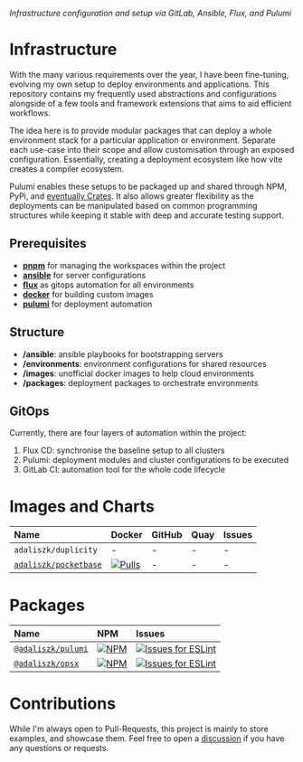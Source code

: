 _Infrastructure configuration and setup via GitLab, Ansible, Flux, and Pulumi_

# Infrastructure

With the many various requirements over the year, I have been fine-tuning, evolving my own setup to deploy environments
and applications. This repository contains my frequently used abstractions and configurations alongside of a few tools
and framework extensions that aims to aid efficient workflows.

The idea here is to provide modular packages that can deploy a whole environment stack for a particular application
or environment. Separate each use-case into their scope and allow customisation through an exposed configuration.
Essentially, creating a deployment ecosystem like how vite creates a compiler ecosystem.

Pulumi enables these setups to be packaged up and shared through NPM, PyPi,
and [eventually Crates](https://github.com/pulumi/pulumi/issues/11882). It also allows
greater flexibility as the deployments can be manipulated based on common programming structures while keeping it stable
with deep and accurate testing support.

## Prerequisites

- [**pnpm**](https://pnpm.io) for managing the workspaces within the project
- [**ansible**](https://docs.ansible.com/ansible) for server configurations
- [**flux**](https://fluxcd.io/flux/installation) as gitops automation for all environments
- [**docker**](https://docs.docker.com/get-docker) for building custom images
- [**pulumi**](https://www.pulumi.com/docs/get-started/install) for deployment automation

## Structure

- **/ansible**: ansible playbooks for bootstrapping servers
- **/environments**: environment configurations for shared resources
- **/images**: unofficial docker images to help cloud environments
- **/packages**: deployment packages to orchestrate environments

## GitOps

Currently, there are four layers of automation within the project:

1. Flux CD: synchronise the baseline setup to all clusters
3. Pulumi: deployment modules and cluster configurations to be executed
4. GitLab CI: automation tool for the whole code lifecycle

# Images and Charts

| Name                                       | Docker                                                                                                                        | GitHub | Quay | Issues |
|:-------------------------------------------|:------------------------------------------------------------------------------------------------------------------------------|:-------|:-----|:-------|
| `adaliszk/duplicity`                       | -                                                                                                                             | -      | -    | -      |
| [`adaliszk/pocketbase`](images/pocketbase) | [![Pulls](https://img.shields.io/docker/pulls/adaliszk/pocketbase?label=Pulls)](https://hub.docker.com/r/adaliszk/pocketbase) | -      | -    | -      |

# Packages

| Name                                  | NPM                                                                                                                                           | Issues                                                                                                                                                                                                                     |
|:--------------------------------------|:----------------------------------------------------------------------------------------------------------------------------------------------|:---------------------------------------------------------------------------------------------------------------------------------------------------------------------------------------------------------------------------|
| [`@adaliszk/pulumi`](packages/pulumi) | [![NPM](https://img.shields.io/npm/v/@adaliszk/pulumi.svg?logo=npm&label=&style=flat-square)](https://www.npmjs.com/package/@adaliszk/pulumi) | [![Issues for ESLint](https://img.shields.io/github/issues-search?logo=github&label=&style=flat-square&query=repo%3Aadaliszk%2Finfrastructure%20label%3Apulumi)](https://github.com/adaliszk/infrastructure/labels/pulumi) |
| [`@adaliszk/opsx`](packages/opsx)     | [![NPM](https://img.shields.io/npm/v/@adaliszk/opsx.svg?logo=npm&label=&style=flat-square)](https://www.npmjs.com/package/@adaliszk/opsx)     | [![Issues for ESLint](https://img.shields.io/github/issues-search?logo=github&label=&style=flat-square&query=repo%3Aadaliszk%2Finfrastructure%20label%3Aopsx)](https://github.com/adaliszk/infrastructure/labels/opsx)     |

# Contributions

While I'm always open to Pull-Requests, this project is mainly to store examples, and showcase them.
Feel free to open a [discussion](https://github.com/adaliszk/infrastructure/discussions) if you have
any questions or requests.
